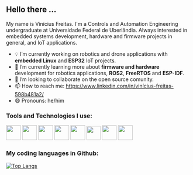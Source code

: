 ## Hello there ...

My name is Vinícius Freitas. I'm a Controls and Automation Engineering undergraduate at Universidade Federal de Uberlândia. Always interested in embedded systems development, hardware and firmware projects in general, and IoT applications.

- :bulb: I’m currently working on robotics and drone applications with **embedded Linux** and **ESP32** IoT projects.
- :floppy_disk: I’m currently learning more about **firmware and hardware** development for robotics applications, **ROS2**, **FreeRTOS** and **ESP-IDF**.
- 👯 I’m looking to collaborate on the open source comunity.
- 📫 How to reach me: https://www.linkedin.com/in/vinícius-freitas-598b481a2/
- 😄 Pronouns: he/him


### Tools and Technologies I use:
<img src="https://cdn.jsdelivr.net/gh/devicons/devicon/icons/c/c-original.svg" width="40" height="40"/> <img src="https://cdn.jsdelivr.net/gh/devicons/devicon/icons/cplusplus/cplusplus-original.svg" width="40" height="40"/> <img src="https://cdn.jsdelivr.net/gh/devicons/devicon/icons/raspberrypi/raspberrypi-original.svg" width="40" height="40"/> <img src="https://cdn.jsdelivr.net/gh/devicons/devicon/icons/python/python-original.svg" width="40" height="40"/>  <img src="https://cdn.jsdelivr.net/gh/devicons/devicon/icons/linux/linux-original.svg" width="40" height="40"/> <img src="https://res.cloudinary.com/crunchbase-production/image/upload/c_lpad,f_auto,q_auto:eco,dpr_1/b01ulcvxyy2hcvrxqgph" width="38" height="38"/> <img src="https://gitlab.com/uploads/-/system/group/avatar/6593371/kicadlogo.png" width="40" heigth="40"/> <img src="https://cdn.jsdelivr.net/gh/devicons/devicon/icons/arduino/arduino-original-wordmark.svg" width="40" height="40"/> 

### My coding languages in Github:
[![Top Langs](https://github-readme-stats.vercel.app/api/top-langs/?username=Sr-Vinicius&layout=compact&theme=kacho_ga)](https://github.com/anuraghazra/github-readme-stats)
